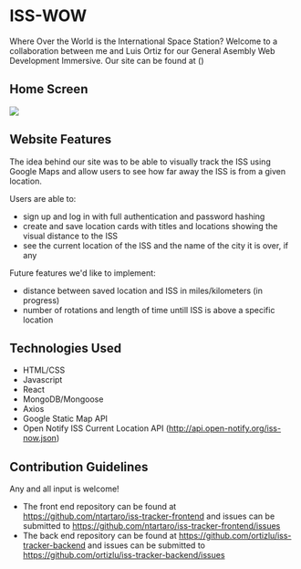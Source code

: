 #  ISS-WOW
Where Over the World is the International Space Station? Welcome to a collaboration between me and Luis Ortiz for our General Asembly Web Development Immersive. Our site can be found at ()

## Home Screen
![](https://i.imgur.com/lo3E4xw.png)

## Website Features
The idea behind our site was to be able to visually track the ISS using Google Maps and allow users to see how far away the ISS is from a given location.

Users are able to:
- sign up and log in with full authentication and password hashing
- create and save location cards with titles and locations showing the visual distance to the ISS
- see the current location of the ISS and the name of the city it is over, if any

Future features we'd like to implement:
- distance between saved location and ISS in miles/kilometers (in progress)
- number of rotations and length of time untill ISS is above a specific location

## Technologies Used
- HTML/CSS
- Javascript
- React
- MongoDB/Mongoose
- Axios
- Google Static Map API
- Open Notify ISS Current Location API (http://api.open-notify.org/iss-now.json)


## Contribution Guidelines
Any and all input is welcome!
- The front end repository can be found at https://github.com/ntartaro/iss-tracker-frontend and issues can be submitted to https://github.com/ntartaro/iss-tracker-frontend/issues
- The back end repository can be found at https://github.com/ortizlu/iss-tracker-backend and issues can be submitted to https://github.com/ortizlu/iss-tracker-backend/issues
